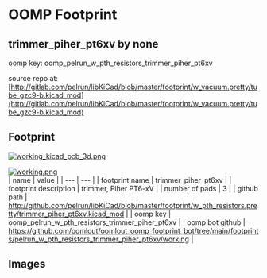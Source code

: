 # OOMP Footprint  
## trimmer_piher_pt6xv  by none  
  
oomp key: oomp_pelrun_w_pth_resistors_trimmer_piher_pt6xv  
  
source repo at: [http://gitlab.com/pelrun/libKiCad/blob/master/footprint/w_vacuum.pretty/tube_gzc9-b.kicad_mod](http://gitlab.com/pelrun/libKiCad/blob/master/footprint/w_vacuum.pretty/tube_gzc9-b.kicad_mod)  
## Footprint  
  
[![working_kicad_pcb_3d.png](working_kicad_pcb_3d_600.png)](working_kicad_pcb_3d.png)  
  
[![working.png](working_600.png)](working.png)  
| name | value | 
| --- | --- | 
| footprint name | trimmer_piher_pt6xv | 
| footprint description | trimmer, Piher PT6-xV | 
| number of pads | 3 | 
| github path | http://github.com/pelrun/libKiCad/blob/master/footprint/w_pth_resistors.pretty/trimmer_piher_pt6xv.kicad_mod | 
| oomp key | oomp_pelrun_w_pth_resistors_trimmer_piher_pt6xv | 
| oomp bot github | https://github.com/oomlout/oomlout_oomp_footprint_bot/tree/main/footprints/pelrun_w_pth_resistors_trimmer_piher_pt6xv/working | 
## Images  
